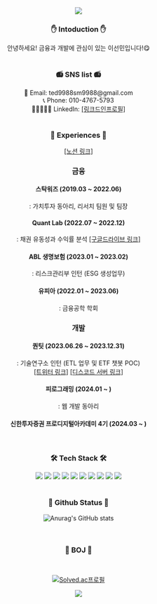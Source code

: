 <div align="center"><img src="https://capsule-render.vercel.app/api?type=waving&color=BDBDC8&height=150&section=header" /></div>
<h3 align="center">✋ Intoduction ✋</h3>
<div align="center">안녕하세요!
금융과 개발에 관심이 있는 이선민입니다!😋 </div><br>

<h3 align="center">📻 SNS list 📻</h3>
<div align="center">
📧 Email: ted9988sm9988@gmail.com<br>
📞 Phone: 010-4767-5793<br>
👨🏿‍🤝‍👨🏿 LinkedIn: <a href="https://www.linkedin.com/in/%EC%84%A0%EB%AF%BC-%EC%9D%B4-8909731a3/">[링크드인프로필]</a>
</div><br>

<h3 align="center"> 🌟 Experiences 🌟 </h3>
<div align="center"> 
<a href="https://www.notion.so/Sunmin-Lee-cde0760f1c2e4b4a9d5f62b52d775f7f">[노션 링크]</a>
<h3>금융</h3>
<h4>스탁워즈 (2019.03 ~ 2022.06)</h4>: 가치투자 동아리, 리서치 팀원 및 팀장<br>
<h4>Quant Lab (2022.07 ~ 2022.12)</h4>: 채권 유동성과 수익률 분석 <a href="https://drive.google.com/drive/folders/1jZ2wWcOq0DcYklwVYV-02PJg_6hqMk0U?usp=drive_link">[구글드라이브 링크]</a><br>
<h4>ABL 생명보험 (2023.01 ~ 2023.02)</h4>: 리스크관리부 인턴 (ESG 생성업무)<br>
<h4>유피아 (2022.01 ~ 2023.06)</h4>: 금융공학 학회<br>
<h3>개발</h3>
<h4>퀀팃 (2023.06.26 ~ 2023.12.31)</h4>: 기술연구소 인턴 (ETL 업무 및 ETF 챗봇 POC)<br>
<a href="https://twitter.com/etfbullvibes">[트위터 링크]</a> <a href="https://discord.gg/JyfGuKCJG5">[디스코드 서버 링크]</a><br>
<h4>피로그래밍 (2024.01 ~ )</h4>: 웹 개발 동아리<br>
<h4>신한투자증권 프로디지털아카데미 4기 (2024.03 ~ )</h4>
</div><br>
<h3 align="center"> 🛠 Tech Stack 🛠 </h3>
<div align="center">
<img src="https://img.shields.io/badge/Docker-2496ED?style=flat-square&logo=Docker&logoColor=FFFFFF"/> <img src="https://img.shields.io/badge/Python-3776AB?style=flat-square&logo=Python&logoColor=FFFFFF"/>
<img src="https://img.shields.io/badge/Jupyter-F37626?style=flat-square&logo=Jupyter&logoColor=FFFFFF"/>
<img src="https://img.shields.io/badge/Django-092E20?style=flat-square&logo=Django&logoColor=FFFFFF"/>
<img src="https://img.shields.io/badge/Javascript-F7DF1E?style=flat-square&logo=javascript&logoColor=000000"/>
<img src="https://img.shields.io/badge/Amazon S3-569A31?style=flat-square&logo=amazons3&logoColor=FFFFFF"/>
<img src="https://img.shields.io/badge/Amazon EC2-FF9900?style=flat-square&logo=amazonec2&logoColor=FFFFFF"/>
<img src="https://img.shields.io/badge/Discord-5865F2?style=flat-square&logo=discord&logoColor=FFFFFF"/>
<img src="https://img.shields.io/badge/Git-F05032?style=flat-square&logo=git&logoColor=FFFFFF"/>
<img src="https://img.shields.io/badge/Ubuntu-E95420?style=flat-square&logo=ubuntu&logoColor=FFFFFF"/>
</div><br>

<h3 align="center">📂 Github Status 📂</h3> 
<div align="center">
  
![Anurag's GitHub stats](https://github-readme-stats.vercel.app/api?username=Phoebe125&show_icons=true&theme=discord_old_blurple)
</div><br>

<h3 align="center"> 📕 BOJ 📕 </h3>
<div align="center"><br>
  
[![Solved.ac프로필](http://mazassumnida.wtf/api/generate_badge?boj=phoebe125)](https://solved.ac/phoebe125)
</div>
<div align="center"><img src="https://capsule-render.vercel.app/api?type=waving&color=BDBDC8&height=150&section=footer" /></div>
